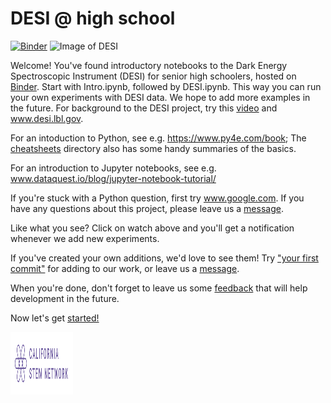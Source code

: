 # DESI @ high school

[![Binder](https://mybinder.org/badge_logo.svg)](https://mybinder.org/v2/gh/michaelJwilson/DESI-HighSchool/master)
![Image of DESI](https://github.com/michaelJwilson/DESI-HighSchool/blob/master/images/Mayall-Star-Trails.jpg)

Welcome!  You've found introductory notebooks to the Dark Energy Spectroscopic Instrument (DESI) for senior high schoolers, hosted on [Binder](https://mybinder.org/v2/gh/michaelJwilson/DESI-HighSchool/master).  Start with Intro.ipynb, followed by DESI.ipynb.  This way you can run your own experiments with DESI data.  We hope to add more examples in the future.  For background to the DESI project,
try this [video](https://www.youtube.com/watch?v=kPXx9tqyzYg) and www.desi.lbl.gov.

For an intoduction to Python, see e.g. https://www.py4e.com/book; The [cheatsheets](https://github.com/michaelJwilson/DESI-HighSchool/tree/master/cheatsheets) directory also has some handy
summaries of the basics.

For an introduction to Jupyter notebooks, see e.g. www.dataquest.io/blog/jupyter-notebook-tutorial/

If you're stuck with a Python question, first try www.google.com.  If you have any questions about this project,
please leave us a [message](https://www.github.com/michaelJwilson/DESI-HighSchool/issues/new).  

Like what you see?  Click on watch above and you'll get a notification whenever we add new experiments.

If you've created your own additions, we'd love to see them!  Try ["your first commit"](https://www.medium.com/@haydar_ai/learning-how-to-git-creating-your-first-commit-c753ed2e7498) for adding to our work, or leave us a [message](https://www.github.com/michaelJwilson/DESI-HighSchool/issues/new).

When you're done, don't forget to leave us some [feedback](https://forms.gle/LGKMVamrtS5StSv56) that will help development in the future.

Now let's get [started!](https://mybinder.org/v2/gh/michaelJwilson/DESI-HighSchool/master)

<img src="./images/CalStemNet.png" width="100" height="100">